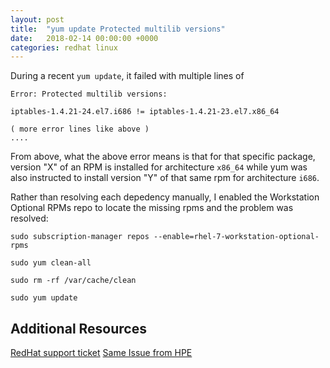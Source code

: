 ```yaml
---
layout: post
title:  "yum update Protected multilib versions"
date:   2018-02-14 00:00:00 +0000
categories: redhat linux
---
```


During a recent ```yum update```, it failed with multiple lines of

```
Error: Protected multilib versions:

iptables-1.4.21-24.el7.i686 != iptables-1.4.21-23.el7.x86_64

( more error lines like above )
....

```

From above, what the above error means is that for that specific package, version "X" of an RPM is installed for architecture `x86_64` while yum was also instructed to install version "Y" of that same rpm for architecture `i686`.

Rather than resolving each depedency manually, I enabled the Workstation Optional RPMs repo to locate the missing rpms and the problem was resolved:
```
sudo subscription-manager repos --enable=rhel-7-workstation-optional-rpms

sudo yum clean-all

sudo rm -rf /var/cache/clean

sudo yum update
```

## Additional Resources
[RedHat support ticket](https://access.redhat.com/solutions/2256321)
[Same Issue from HPE](https://support.hpe.com/hpsc/doc/public/display?docId=mmr_kc-0131971)
